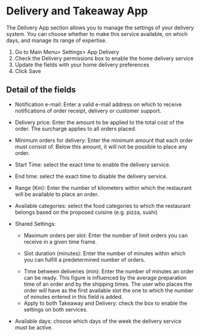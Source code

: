 # Delivery and Takeaway App

The Delivery App section allows you to manage the settings of your delivery system. You can choose whether to make this service available, on which days, and manage its range of expertise.

1. Go to Main Menu> Settings> App Delivery
2. Check the Delivery permissions box to enable the home delivery service
3. Update the fields with your home delivery preferences
4. Click Save

## Detail of the fields

* Notification e-mail: Enter a valid e-mail address on which to receive notifications of order receipt, delivery or customer support.

* Delivery price: Enter the amount to be applied to the total cost of the order. The surcharge applies to all orders placed.

- Minimum orders for delivery: Enter the minimum amount that each order must consist of. Below this amount, it will not be possible to place any order.

* Start Time: select the exact time to enable the delivery service.

* End time: select the exact time to disable the delivery service.

* Range (Km): Enter the number of kilometers within which the restaurant will be available to place an order.

* Available categories: select the food categories to which the restaurant belongs based on the proposed cuisine (e.g. pizza, sushi)

* Shared Settings:

    * Maximum orders per slot: Enter the number of limit orders you can receive in a given time frame.

    * Slot duration (minutes): Enter the number of minutes within which you can fulfill a predetermined number of orders.

    - Time between deliveries (min): Enter the number of minutes an order can be ready. This figure is influenced by the average preparation time of an order and by the shipping times. The user who places the order will have as the first available slot the one to which the number of minutes entered in this field is added.

    * Apply to both Takeaway and Delivery: check the box to enable the settings on both services.

* Available days: choose which days of the week the delivery service must be active.

